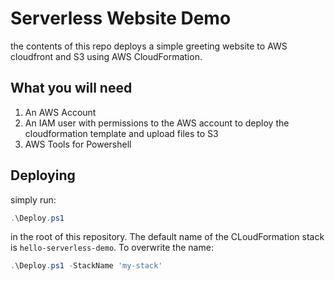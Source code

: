# Serverless Website Demo

the contents of this repo deploys a simple greeting website to AWS cloudfront and S3 using AWS CloudFormation.

## What you will need

1. An AWS Account
2. An IAM user with permissions to the AWS account to deploy the cloudformation template and upload files to S3
3. AWS Tools for Powershell

## Deploying

simply run:

```powershell
.\Deploy.ps1
```

in the root of this repository. The default name of the CLoudFormation stack is `hello-serverless-demo`. To overwrite the name:

```powershell
.\Deploy.ps1 -StackName 'my-stack'
```

